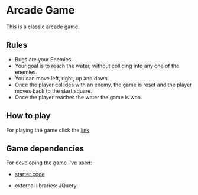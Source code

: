 # Arcade Game
This is a classic arcade game.


## Rules

* Bugs are your Enemies. 
* Your goal is to reach the water, without colliding into any one of the enemies. 
* You can move left, right, up and down. 
* Once the player collides with an enemy, the game is reset and the player moves back to the start square. 
* Once the player reaches the water the game is won.


## How to play

For playing the game click the [link](https://krisrud.github.io/arcade-game-master/)


## Game dependencies

For developing the game I've used:

* [starter code](https://github.com/udacity/frontend-nanodegree-arcade-game)

* external libraries: JQuery
